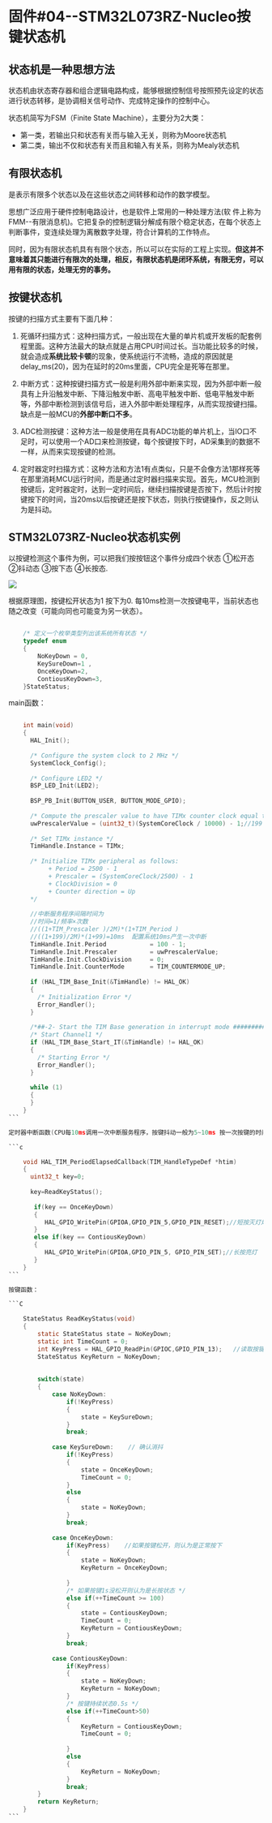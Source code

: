 # 固件#04--STM32L073RZ-Nucleo按键状态机 #

## 状态机是一种思想方法 ##

状态机由状态寄存器和组合逻辑电路构成，能够根据控制信号按照预先设定的状态进行状态转移，是协调相关信号动作、完成特定操作的控制中心。

状态机简写为FSM（Finite State Machine），主要分为2大类：

- 第一类，若输出只和状态有关而与输入无关，则称为Moore状态机
- 第二类，输出不仅和状态有关而且和输入有关系，则称为Mealy状态机

## 有限状态机 ##

是表示有限多个状态以及在这些状态之间转移和动作的数学模型。

思想广泛应用于硬件控制电路设计，也是软件上常用的一种处理方法(软 件上称为FMM--有限消息机)。它把复杂的控制逻辑分解成有限个稳定状态，在每个状态上判断事件，变连续处理为离散数字处理，符合计算机的工作特点。

同时，因为有限状态机具有有限个状态，所以可以在实际的工程上实现。**但这并不意味着其只能进行有限次的处理，相反，有限状态机是闭环系统，有限无穷，可以用有限的状态，处理无穷的事务。**

## 按键状态机 ##

按键的扫描方式主要有下面几种：


1. 死循环扫描方式：这种扫描方式，一般出现在大量的单片机或开发板的配套例程里面。这种方法最大的缺点就是占用CPU时间过长。当功能比较多的时候，就会造成**系统比较卡顿**的现象，使系统运行不流畅，造成的原因就是delay_ms(20)，因为在延时的20ms里面，CPU完全是死等在那里。

2. 中断方式：这种按键扫描方式一般是利用外部中断来实现，因为外部中断一般具有上升沿触发中断、下降沿触发中断、高电平触发中断、低电平触发中断等，外部中断检测到该信号后，进入外部中断处理程序，从而实现按键扫描。缺点是一般MCU的**外部中断口不多**。

3. ADC检测按键：这种方法一般是使用在具有ADC功能的单片机上，当IO口不足时，可以使用一个AD口来检测按键，每个按键按下时，AD采集到的数据不一样，从而来实现按键的检测。

4. 定时器定时扫描方式：这种方法和方法1有点类似，只是不会像方法1那样死等在那里消耗MCU运行时间，而是通过定时器扫描来实现。首先，MCU检测到按键后，定时器定时，达到一定时间后，继续扫描按键是否按下，然后计时按键按下的时间，当20ms以后按键还是按下状态，则执行按键操作，反之则认为是抖动。

## STM32L073RZ-Nucleo状态机实例 ##

以按键检测这个事件为例，可以把我们按按钮这个事件分成四个状态 ①松开态 ②抖动态 ③按下态 ④长按态.

![](https://i.imgur.com/K52Pbj5.jpg)

根据原理图，按键松开状态为1 按下为0. 每10ms检测一次按键电平，当前状态也随之改变（可能向同也可能变为另一状态）。 

```C

	/* 定义一个枚举类型列出该系统所有状态 */
	typedef enum
	{
	    NoKeyDown = 0,
	    KeySureDown=1 ,
	    OnceKeyDown=2,
	    ContiousKeyDown=3,
	}StateStatus;
```

main函数：

````c

	int main(void)
	{
	  HAL_Init();
	
	  /* Configure the system clock to 2 MHz */
	  SystemClock_Config();
	
	  /* Configure LED2 */
	  BSP_LED_Init(LED2);
	
	  BSP_PB_Init(BUTTON_USER, BUTTON_MODE_GPIO);  
	
	  /* Compute the prescaler value to have TIMx counter clock equal to 10000 Hz */
	  uwPrescalerValue = (uint32_t)(SystemCoreClock / 10000) - 1;//199
	
	  /* Set TIMx instance */
	  TimHandle.Instance = TIMx;
	
	  /* Initialize TIMx peripheral as follows:
	       + Period = 2500 - 1
	       + Prescaler = (SystemCoreClock/2500) - 1
	       + ClockDivision = 0
	       + Counter direction = Up
	  */
	  
	  //中断服务程序间隔时间为
	  //时间=1/频率×次数
	  //((1+TIM_Prescaler )/2M)*(1+TIM_Period )
	  //((1+199)/2M)*(1+99)=10ms  配置系统10ms产生一次中断
	  TimHandle.Init.Period            = 100 - 1;
	  TimHandle.Init.Prescaler         = uwPrescalerValue;
	  TimHandle.Init.ClockDivision     = 0;
	  TimHandle.Init.CounterMode       = TIM_COUNTERMODE_UP;
	
	  if (HAL_TIM_Base_Init(&TimHandle) != HAL_OK)
	  {
	    /* Initialization Error */
	    Error_Handler();
	  }
	
	  /*##-2- Start the TIM Base generation in interrupt mode ####################*/
	  /* Start Channel1 */
	  if (HAL_TIM_Base_Start_IT(&TimHandle) != HAL_OK)
	  {
	    /* Starting Error */
	    Error_Handler();
	  }
	
	  while (1)
	  {
	  }
	}
```

定时器中断函数(CPU每10ms调用一次中断服务程序，按键抖动一般为5~10ms 按一次按键的时间一般为20~30ms）:

```c

	void HAL_TIM_PeriodElapsedCallback(TIM_HandleTypeDef *htim)
	{  
	  uint32_t key=0;
	
	  key=ReadKeyStatus();
	
	   if(key == OnceKeyDown)
	   {
	      HAL_GPIO_WritePin(GPIOA,GPIO_PIN_5,GPIO_PIN_RESET);//短按灭灯灯
	   }
	   else if(key == ContiousKeyDown)
	   {
	      HAL_GPIO_WritePin(GPIOA,GPIO_PIN_5, GPIO_PIN_SET);//长按亮灯
	   }
	}
```

按键函数：

```C

	StateStatus ReadKeyStatus(void)
	{
	    static StateStatus state = NoKeyDown;
	    static int TimeCount = 0;
	    int KeyPress = HAL_GPIO_ReadPin(GPIOC,GPIO_PIN_13);   //读取按键输入,根据自己按键端口配置参数GPIOx，GPIO_Pin_n
	    StateStatus KeyReturn = NoKeyDown;
	
	
	    switch(state)
	    {
	        case NoKeyDown:
	            if(!KeyPress)
	            {
	                state = KeySureDown;
	            }
	            break;
	
	        case KeySureDown:    // 确认消抖
	            if(!KeyPress)
	            {
	                state = OnceKeyDown;
	                TimeCount = 0;
	            }
	            else
	            {
	                state = NoKeyDown;
	            }
	            break;
	
	        case OnceKeyDown:
	            if(KeyPress)    //如果按键松开，则认为是正常按下
	            {
	                state = NoKeyDown;
	                KeyReturn = OnceKeyDown;
	
	            }
	            /* 如果按键1s没松开则认为是长按状态 */
	            else if(++TimeCount >= 100)
	            {
	                state = ContiousKeyDown;
	                TimeCount = 0;
	                KeyReturn = ContiousKeyDown;
	            }
	            break;
	
	        case ContiousKeyDown:
	            if(KeyPress)
	            {
	                state = NoKeyDown;
	                KeyReturn = NoKeyDown;
	            }
	            /* 按键持续状态0.5s */
	            else if(++TimeCount>50)
	            {
	                KeyReturn = ContiousKeyDown;
	                TimeCount = 0;
	
	            }
	            else
	            {
	                KeyReturn = NoKeyDown;
	            }
	            break;
	    }
	    return KeyReturn;     
	}
```
